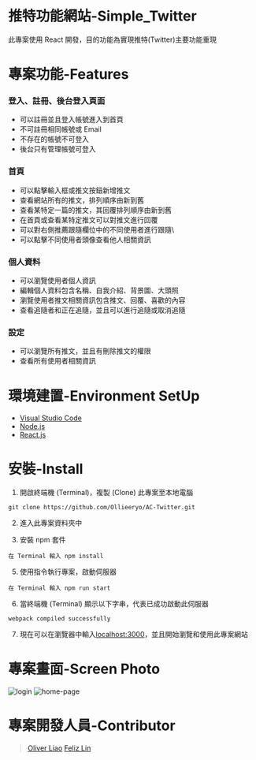 # 推特功能網站-Simple_Twitter
此專案使用 React 開發，目的功能為實現推特(Twitter)主要功能重現



# 專案功能-Features

### 登入、註冊、後台登入頁面
* 可以註冊並且登入帳號進入到首頁
* 不可註冊相同帳號或 Email
* 不存在的帳號不可登入
* 後台只有管理帳號可登入

### 首頁
* 可以點擊輸入框或推文按鈕新增推文
* 查看網站所有的推文，排列順序由新到舊
* 查看某特定一篇的推文，其回覆排列順序由新到舊
* 在首頁或查看某特定推文可以對推文進行回覆
* 可以對右側推薦跟隨欄位中的不同使用者進行跟隨\
* 可以點擊不同使用者頭像查看他人相關資訊

### 個人資料
* 可以瀏覽使用者個人資訊
* 編輯個人資料包含名稱、自我介紹、背景圖、大頭照
* 瀏覽使用者推文相關資訊包含推文、回覆、喜歡的內容
* 查看追隨者和正在追隨，並且可以進行追隨或取消追隨

### 設定
* 可以瀏覽所有推文，並且有刪除推文的權限
* 查看所有使用者相關資訊

# 環境建置-Environment SetUp
* [Visual Studio Code](https://code.visualstudio.com/)
* [Node.js](https://nodejs.org/en/)
* [React.js](https://reactjs.org/)


# 安裝-Install
1. 開啟終端機 (Terminal)，複製 (Clone) 此專案至本地電腦
```
git clone https://github.com/Ollieeryo/AC-Twitter.git
```
2. 進入此專案資料夾中

3. 安裝 npm 套件
```
在 Terminal 輸入 npm install
```
5. 使用指令執行專案，啟動伺服器
```
在 Terminal 輸入 npm run start
```
6. 當終端機 (Terminal) 顯示以下字串，代表已成功啟動此伺服器
```
webpack compiled successfully
```
7. 現在可以在瀏覽器中輸入[localhost:3000](http://localhost:3000)，並且開始瀏覽和使用此專案網站

# 專案畫面-Screen Photo
![login]()
![home-page]()

# 專案開發人員-Contributor
> [Oliver Liao](https://github.com/Ollieeryo)
> [Feliz Lin](https://github.com/Felizlin94)
